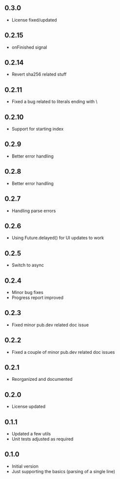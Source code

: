 ## 0.3.0

* License fixed/updated

## 0.2.15

* onFinished signal

## 0.2.14

* Revert sha256 related stuff

## 0.2.11

* Fixed a bug related to literals ending with \\

## 0.2.10

* Support for starting index

## 0.2.9

* Better error handling

## 0.2.8

* Better error handling

## 0.2.7

* Handling parse errors

## 0.2.6

* Using Future.delayed() for UI updates to work

## 0.2.5

* Switch to async

## 0.2.4

* Minor bug fixes
* Progress report improved

## 0.2.3

* Fixed minor pub.dev related doc issue

## 0.2.2

* Fixed a couple of minor pub.dev related doc issues

## 0.2.1

* Reorganized and documented

## 0.2.0

* License updated

## 0.1.1

* Updated a few utils
* Unit tests adjusted as required

## 0.1.0

* Initial version
* Just supporting the basics (parsing of a single line)

